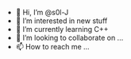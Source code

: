 - 👋 Hi, I’m @s0l-J
- 👀 I’m interested in new stuff
- 🌱 I’m currently learning C++
- 💞️ I’m looking to collaborate on ...
- 📫 How to reach me ...

<!---
s0l-J/s0l-J is a ✨ special ✨ repository because its `README.md` (this file) appears on your GitHub profile.
You can click the Preview link to take a look at your changes.
--->
